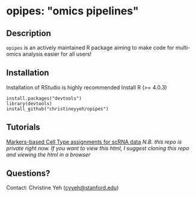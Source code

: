 # opipes: "omics pipelines"

## Description
`opipes` is an actively maintained R package aiming to make code for multi-omics analysis easier for all users! 

## Installation

Installation of RStudio is highly recommended
Install R (>= 4.0.3) 

```
install.packages("devtools")
library(devtools)
install_github("christineyyeh/opipes")
```

## Tutorials 
[Markers-based Cell Type assignments for scRNA data](https://github.com/christineyyeh/opipes/blob/gh-pages/vignettes/cell_type_assignments.html)
_N.B. this repo is private right now. If you want to view this html, I suggest cloning this repo and viewing the html in a browser_

## Questions? 
Contact: Christine Yeh (cyyeh@stanford.edu)


